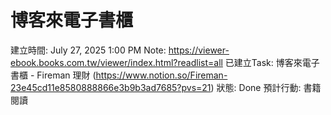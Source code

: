 # 博客來電子書櫃

建立時間: July 27, 2025 1:00 PM
Note: https://viewer-ebook.books.com.tw/viewer/index.html?readlist=all
已建立Task: 博客來電子書櫃 - Fireman 理財 (https://www.notion.so/Fireman-23e45cd11e8580888866e3b9b3ad7685?pvs=21) 
狀態: Done
預計行動: 書籍閱讀